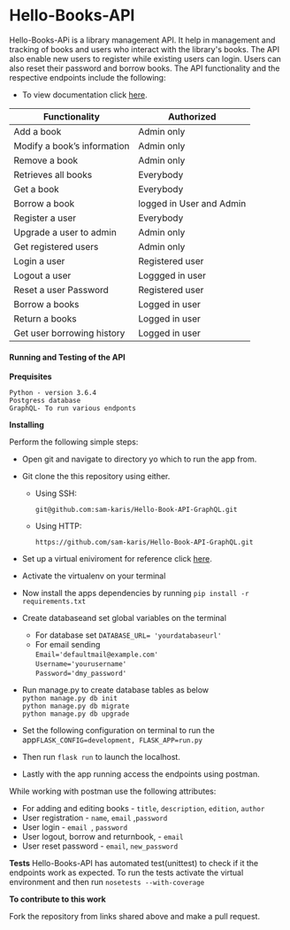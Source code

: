 # Hello-Books-API

Hello-Books-APi is a library management API. It help in management and tracking of books and users who interact with the library's books. The API also enable new users to register while existing users can login. Users can also reset their password and borrow books.
The API functionality and the respective endpoints include the following:  

- To view documentation click [here](https://hellobookapi.docs.apiary.io/).   

| Functionality              |Authorized|
|----------------------------|---------------------
|Add a book                  | Admin only               
|Modify a book’s information | Admin only
|Remove a book               | Admin only
|Retrieves all books         | Everybody
|Get a book                  | Everybody
|Borrow a book               | logged in User and Admin
|Register a user             | Everybody
|Upgrade a user to admin     | Admin only
|Get registered users        | Admin only
|Login a user                | Registered user
|Logout a user               | Loggged in user
|Reset a user Password       | Registered user
|Borrow a books              |Logged in user
|Return a books              |Logged in user
|Get user borrowing history  |Logged in user

#### Running and Testing of the API

**Prequisites**
```
Python - version 3.6.4
Postgress database
GraphQL- To run various endponts
```
**Installing**   

Perform the following simple steps:   
- Open git and navigate to directory yo which to run the app from.
- Git clone the this repository using either.
  - Using SSH:
    
    ``git@github.com:sam-karis/Hello-Book-API-GraphQL.git``
  
  - Using HTTP:
    
    ``https://github.com/sam-karis/Hello-Book-API-GraphQL.git``

- Set up a virtual eniviroment for reference click [here](http://docs.python-guide.org/en/latest/dev/virtualenvs/).

- Activate the virtualenv on your terminal

- Now install the apps dependencies by running `pip install -r requirements.txt`

- Create databaseand set global variables on the terminal  
  - For database set `DATABASE_URL= 'yourdatabaseurl'`
  - For email sending   
  `Email='defaultmail@example.com'`   
  `Username='yourusername'`   
  `Password='dmy_password'`

- Run manage.py to create database tables as below   
    `python manage.py db init`   
    `python manage.py db migrate`   
    `python manage.py db upgrade`


- Set the following configuration on terminal to run the app``FLASK_CONFIG=development, FLASK_APP=run.py``
- Then run ``flask run`` to launch the localhost.
- Lastly with the app running access the endpoints using postman.

While working with postman use the following attributes:
- For adding and editing books - ``title``, ``description``, ``edition``, ``author``
- User registration - ``name``, ``email`` ,``password``
- User login - ``email ``,  ``password``
- User logout, borrow  and returnbook,  - ``email``
- User reset password - ``email``,  ``new_password``

**Tests**
Hello-Books-API has automated test(unittest) to check if it the endpoints work as expected. To run the tests activate the virtual environment and then run `nosetests --with-coverage`

**To contribute to this work**

Fork the repository from links shared above and make a pull request.